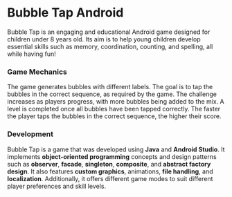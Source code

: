 # Bubble Tap Android
Bubble Tap is an engaging and educational Android game designed for children under 8 years old. Its aim is to help young children develop essential skills such as memory, coordination, counting, and spelling, all while having fun!

<h3>Game Mechanics</h3>

The game generates bubbles with different labels. The goal is to tap the bubbles in the correct sequence, as required by the game. The challenge increases as players progress, with more bubbles being added to the mix. A level is completed once all bubbles have been tapped correctly. The faster the player taps the bubbles in the correct sequence, the higher their score.

<h3>Development</h3>

Bubble Tap is a game that was developed using **Java** and **Android Studio**. It implements **object-oriented programming** concepts and design patterns such as **observer**, **facade**, **singleton**, **composite**, and **abstract factory design**. It also features **custom graphics**, animations, **file handling**, and **localization**. Additionally, it offers different game modes to suit different player preferences and skill levels.
